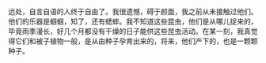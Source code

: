 远处，自言自语的人终于自由了。我很遗憾，碍于颜面，我之前从未接触过他们。他们的乐器是蝈蝈，知了，还有蟋蟀。我不知道这些昆虫，他们是从哪儿捉来的，毕竟雨季漫长，好几个月都没有干燥的日子能供这些昆虫活动。在某一刻，我真觉得它们和被子植物一般，是从由种子孕育出来的，将来，他们产下的，也是一颗颗种子。